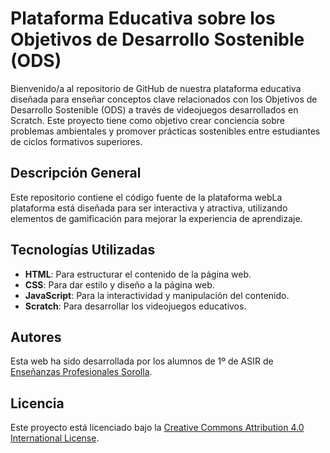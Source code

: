# Plataforma Educativa sobre los Objetivos de Desarrollo Sostenible (ODS)

Bienvenido/a al repositorio de GitHub de nuestra plataforma educativa diseñada para enseñar conceptos clave relacionados con los Objetivos de Desarrollo Sostenible (ODS) a través de videojuegos desarrollados en Scratch. Este proyecto tiene como objetivo crear conciencia sobre problemas ambientales y promover prácticas sostenibles entre estudiantes de ciclos formativos superiores.

## Descripción General

Este repositorio contiene el código fuente de la plataforma webLa plataforma está diseñada para ser interactiva y atractiva, utilizando elementos de gamificación para mejorar la experiencia de aprendizaje.

## Tecnologías Utilizadas

- **HTML**: Para estructurar el contenido de la página web.
- **CSS**: Para dar estilo y diseño a la página web.
- **JavaScript**: Para la interactividad y manipulación del contenido.
- **Scratch**: Para desarrollar los videojuegos educativos.

## Autores

Esta web ha sido desarrollada por los alumnos de 1º de ASIR de [Enseñanzas Profesionales Sorolla](https://www.profesionalsorolla.es/).

## Licencia

Este proyecto está licenciado bajo la [Creative Commons Attribution 4.0 International License](http://creativecommons.org/licenses/by/4.0/).

